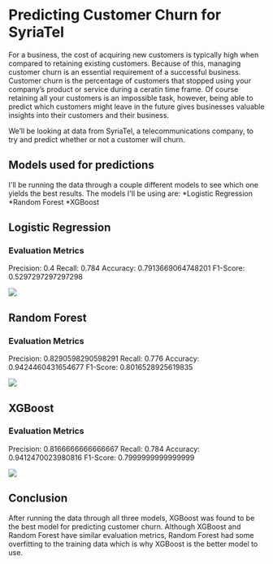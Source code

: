 

# Predicting Customer Churn for SyriaTel

For a business, the cost of acquiring new customers is typically high when compared to retaining existing customers. Because of this, managing customer churn is an essential requirement of a successful business. Customer churn is the percentage of customers that stopped using your company’s product or service during a ceratin time frame. Of course retaining all your customers is an impossible task, however, being able to predict which customers might leave in the future gives businesses valuable insights into their customers and their business.

We’ll be looking at data from SyriaTel, a telecommunications company, to try and predict whether or not a customer will churn.

## Models used for predictions

I'll be running the data through a couple different models to see which one yields the best results. The models I'll be using are:
*Logistic Regression
*Random Forest
*XGBoost

## Logistic Regression

### Evaluation Metrics

Precision:  0.4
Recall:  0.784
Accuracy:  0.7913669064748201
F1-Score:  0.5297297297297298

<img src='https://i.imgur.com/Mc8IK0l.png'>

## Random Forest

### Evaluation Metrics

Precision:  0.8290598290598291
Recall:  0.776
Accuracy:  0.9424460431654677
F1-Score:  0.8016528925619835

<img src='https://i.imgur.com/npww6GT.png'>

## XGBoost

### Evaluation Metrics

Precision:  0.8166666666666667
Recall:  0.784
Accuracy:  0.9412470023980816
F1-Score:  0.7999999999999999

<img src='https://i.imgur.com/dQDjFoe.png'>

## Conclusion

After running the data through all three models, XGBoost was found to be the best model for predicting customer churn. Although XGBoost and Random Forest have similar evaluation metrics, Random Forest had some overfitting to the training data which is why XGBoost is the better model to use.
